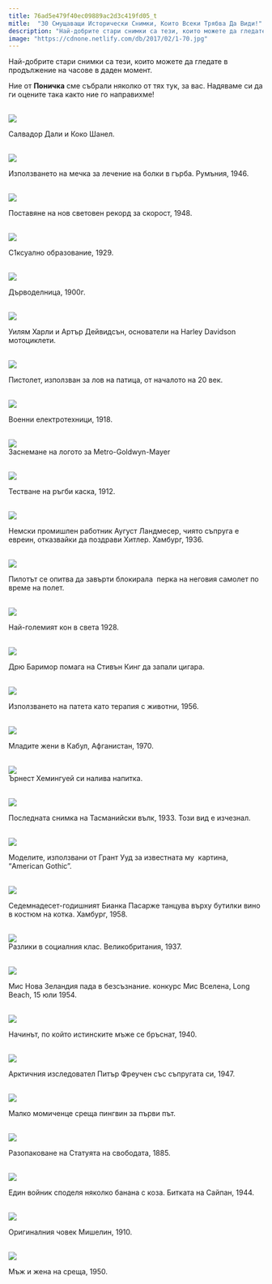 ```yaml
---
title: 76ad5e479f40ec09889ac2d3c419fd05_t
mitle:  "30 Смущаващи Исторически Снимки, Които Всеки Трябва Да Види!"
description: "Най-добрите стари снимки са тези, които можете да гледате в продължение на часове в даден момент. Ние от Поничка сме събрали няколко от тях тук, за вас. Надяваме си д"
image: "https://cdnone.netlify.com/db/2017/02/1-70.jpg"
---
```


 <p>Най-добрите стари снимки са тези, които можете да гледате в продължение на часове в даден момент.</p>      <p>Ние от <strong>Поничка</strong> сме събрали няколко от тях тук, за вас. Надяваме си да ги оцените така както ние го направихме!</p> <p> <br/><img src="https://cdnone.netlify.com/db/2017/02/1-70.jpg"/><br/></p>  <p>Салвадор Дали и Коко Шанел.</p>      <p> <br/><img src="https://cdnone.netlify.com/db/2017/02/2-72.jpg"/><br/></p> <p>Използването на мечка за лечение на болки в гърба. Румъния, 1946.</p> <p> <br/><img src="https://cdnone.netlify.com/db/2017/02/3-72.jpg"/><br/></p> <p>Поставяне на нов световен рекорд за скорост, 1948.</p>      <p> <br/><img src="https://cdnone.netlify.com/db/2017/02/4-70.jpg"/><br/></p> <p>С1ксуално образование, 1929.</p> <p> <br/><img src="https://cdnone.netlify.com/db/2017/02/5-70.jpg"/><br/></p> <p>Дърводелница, 1900г.</p> <p> <br/><img src="https://cdnone.netlify.com/db/2017/02/6-65.jpg"/><br/></p> <p>Уилям Харли и Артър Дейвидсън, основатели на Harley Davidson мотоциклети.</p>      <p> <br/><img src="https://cdnone.netlify.com/db/2017/02/7-64.jpg"/><br/></p> <p>Пистолет, използван за лов на патица, от началото на 20 век.</p> <p> <br/><img src="https://cdnone.netlify.com/db/2017/02/8-63.jpg"/><br/></p> <p>Военни електротехници, 1918.</p>      <p> <br/><img src="https://cdnone.netlify.com/db/2017/02/9-61.jpg"/><br/> Заснемане на логото за Metro-Goldwyn-Mayer</p> <p> <br/><img src="https://cdnone.netlify.com/db/2017/02/10-55.jpg"/><br/></p> <p>Тестване на ръгби каска, 1912.</p> <p> <br/><img src="https://cdnone.netlify.com/db/2017/02/11-50.jpg"/><br/></p> <p>Немски промишлен работник Аугуст Ландмесер, чиято съпруга е евреин, отказвайки да поздрави Хитлер. Хамбург, 1936.</p> <p> <br/><img src="https://cdnone.netlify.com/db/2017/02/12-44.jpg"/><br/></p> <p>Пилотът се опитва да завърти блокирала  перка на неговия самолет по време на полет.</p> <p> <br/><img src="https://cdnone.netlify.com/db/2017/02/13-41.jpg"/><br/></p> <p>Най-големият кон в света 1928.</p> <p> <br/><img src="https://cdnone.netlify.com/db/2017/02/14-39.jpg"/><br/></p> <p>Дрю Баримор помага на Стивън Кинг да запали цигара.</p>  <p> <br/><img src="https://cdnone.netlify.com/db/2017/02/15-39.jpg"/><br/></p> <p>Използването на патета като терапия с животни, 1956.</p> <p> <br/><img src="https://cdnone.netlify.com/db/2017/02/16-24.jpg"/><br/></p> <p>Младите жени в Кабул, Афганистан, 1970.</p> <p> <br/><img src="https://cdnone.netlify.com/db/2017/02/17-21.jpg"/><br/> Ърнест Хемингуей си налива напитка.</p> <p> <br/><img src="https://cdnone.netlify.com/db/2017/02/18-19.jpg"/><br/></p> <p>Последната снимка на Тасманийски вълк, 1933. Този вид е изчезнал.</p> <p> <br/><img src="https://cdnone.netlify.com/db/2017/02/19-14.jpg"/><br/></p> <p>Моделите, използвани от Грант Ууд за известната му  картина, “American Gothic”.</p> <p> <br/><img src="https://cdnone.netlify.com/db/2017/02/20-14.jpg"/><br/></p> <p>Седемнадесет-годишният Бианка Пасарже танцува върху бутилки вино в костюм на котка. Хамбург, 1958.</p> <p> <br/><img src="https://cdnone.netlify.com/db/2017/02/21-11.jpg"/><br/> Разлики в социалния клас. Великобритания, 1937.</p>  <p> <br/><img src="https://cdnone.netlify.com/db/2017/02/22-11.jpg"/><br/></p> <p>Мис Нова Зеландия пада в безсъзнание. конкурс Мис Вселена, Long Beach, 15 юли 1954.</p> <p> <br/><img src="https://cdnone.netlify.com/db/2017/02/23-9.jpg"/><br/></p> <p>Начинът, по който истинските мъже се бръснат, 1940.</p> <p> <br/><img src="https://cdnone.netlify.com/db/2017/02/24-9.jpg"/><br/></p> <p>Арктичния изследовател Питър Фреучен със съпругата си, 1947.</p> <p> <br/><img src="https://cdnone.netlify.com/db/2017/02/25-8.jpg"/><br/></p> <p>Малко момиченце среща пингвин за първи път.</p> <p> <br/><img src="https://cdnone.netlify.com/db/2017/02/26-7.jpg"/><br/></p> <p>Разопаковане на Статуята на свободата, 1885.</p> <p> <br/><img src="https://cdnone.netlify.com/db/2017/02/27-6.jpg"/><br/></p> <p>Един войник споделя няколко банана с коза. Битката на Сайпан, 1944.</p> <p> <br/><img src="https://cdnone.netlify.com/db/2017/02/28-5.jpg"/><br/></p> <p>Оригиналния човек Мишелин, 1910.</p>  <p> <br/><img src="https://cdnone.netlify.com/db/2017/02/29-5.jpg"/><br/></p> <p>Мъж и жена на среща, 1950.</p>       